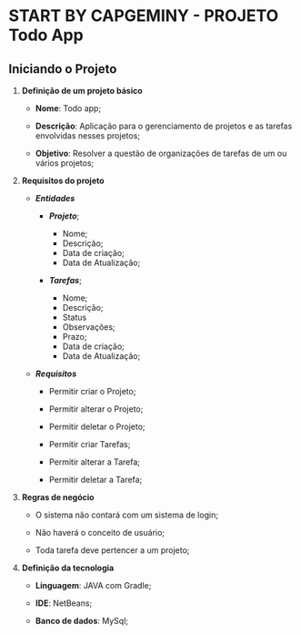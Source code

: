 # START BY CAPGEMINY - PROJETO  Todo App

## **Iniciando o Projeto**

1. **Definição de um projeto básico**

   - **Nome**: Todo app;

   - **Descrição**: Aplicação para o gerenciamento de projetos e as tarefas envolvidas nesses projetos;

   - **Objetivo**: Resolver a questão de organizações de tarefas  de um ou vários projetos;

     

2. **Requisitos do projeto**

   - ***Entidades***

     - ***Projeto***;
       - Nome;
       - Descrição;
       - Data de criação;
       - Data de Atualização;

     - ***Tarefas***;
       - Nome;
       - Descrição;
       - Status
       - Observações;
       - Prazo;
       - Data de criação;
       - Data de Atualização;

   - ***Requisitos***

     - Permitir criar o Projeto;

     - Permitir alterar o Projeto;

     - Permitir deletar o Projeto;

       

     - Permitir criar Tarefas;

     - Permitir alterar a Tarefa;

     - Permitir deletar a Tarefa;

   

3. **Regras de negócio**

   - O sistema não contará com um sistema de login;

   - Não haverá o conceito de usuário;

   - Toda tarefa deve pertencer a um projeto;

     

4. **Definição da tecnologia** 

   - **Linguagem**: JAVA com Gradle;

   - **IDE**: NetBeans;

   - **Banco de dados**: MySql;

     